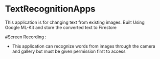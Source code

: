 # TextRecognitionApps
This application is for changing text from existing images. Built Using Google ML-Kit and store the converted text to Firestore


#Screen Recording :
- This application can recognize words from images through the camera and gallery but must be given permission first to access


